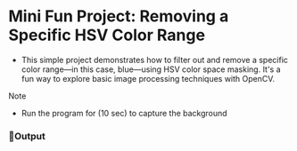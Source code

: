 # Mini Fun Project: Removing a Specific HSV Color Range

- This simple project demonstrates how to filter out and remove a specific color range—in this case, blue—using HSV color space masking. It's a fun way to explore basic image processing techniques with OpenCV.

> [!Note]
> - Run the program for (10 sec) to capture the background

### 📌Output
